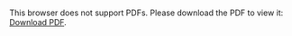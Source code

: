 <object data="christ-in-song/CIS1908pdfs/559.pdf" type="application/pdf" width="100%" height="1024px">
    <embed src="christ-in-song/CIS1908pdfs/559.pdf">
        <p>This browser does not support PDFs. Please download the PDF to view it: <a href="christ-in-song/CIS1908pdfs/559.pdf">Download PDF</a>.</p>
    </embed>
</object>
